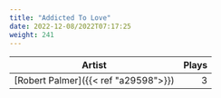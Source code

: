 ```yaml
---
title: "Addicted To Love"
date: 2022-12-08/2022T07:17:25
weight: 241
---
```




 Artist | Plays 
----- | -----:
[Robert Palmer]({{< ref "a29598">}}) | 3
